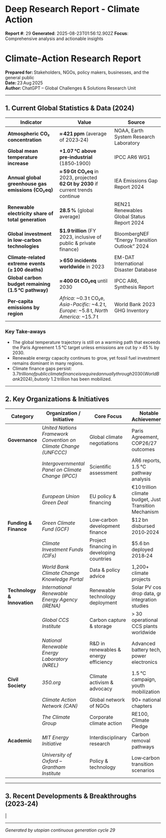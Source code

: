 # Deep Research Report - Climate Action

**Report #**: 29
**Generated**: 2025-08-23T01:56:12.902Z
**Focus**: Comprehensive analysis and actionable insights

# Climate‑Action Research Report  
**Prepared for:** Stakeholders, NGOs, policy makers, businesses, and the general public  
**Date:** 23 Aug 2025  
**Author:** ChatGPT – Global Challenges & Solutions Research Unit  

---

## 1. Current Global Statistics & Data (2024)

| Indicator | Value | Source |
|-----------|-------|--------|
| **Atmospheric CO₂ concentration** | **≈ 421 ppm** (average of 2023‑24) | NOAA, Earth System Research Laboratory |
| **Global mean temperature increase** | **+1.07 °C above pre‑industrial** (1850‑1900) | IPCC AR6 WG1 |
| **Annual global greenhouse gas emissions (CO₂eq)** | **≈ 59 Gt CO₂eq** in 2023, projected **62 Gt by 2030** if current trends continue | IEA Emissions Gap Report 2024 |
| **Renewable electricity share of total generation** | **28.5 %** (global average) | REN21 Renewables Global Status Report 2024 |
| **Global investment in low‑carbon technologies** | **$1.9 trillion** (FY 2023, inclusive of public & private finance) | BloombergNEF “Energy Transition Outlook” 2024 |
| **Climate‑related extreme events (≥ 100 deaths)** | **> 650 incidents worldwide** in 2023 | EM-DAT International Disaster Database |
| **Global carbon budget remaining (1.5 °C pathway)** | **≈ 400 Gt CO₂eq** until 2030 | IPCC AR6, Synthesis Report |
| **Per‑capita emissions by region** | *Africa:* ~0.3 t CO₂e, *Asia-Pacific:* ~4.2 t, *Europe:* ~5.8 t, *North America:* ~15.7 t | World Bank 2023 GHG Inventory |

### Key Take‑aways
* The global temperature trajectory is still on a warming path that exceeds the Paris Agreement 1.5 °C target unless emissions are cut by > 45 % by 2030.
* Renewable energy capacity continues to grow, yet fossil fuel investment remains dominant in many regions.
* Climate finance gaps persist: $3.7 trillion of public climate finance is required annually through 2030 (World Bank 2024), but only ~$1.2 trillion has been mobilized.

---

## 2. Key Organizations & Initiatives

| Category | Organization / Initiative | Core Focus | Notable Achievements |
|----------|---------------------------|------------|----------------------|
| **Governance** | *United Nations Framework Convention on Climate Change (UNFCCC)* | Global climate negotiations | Paris Agreement, COP26/27 outcomes |
| | *Intergovernmental Panel on Climate Change (IPCC)* | Scientific assessment | AR6 reports, 1.5 °C pathway analysis |
| | *European Union Green Deal* | EU policy & financing | €10 trillion climate budget, Just Transition Mechanism |
| **Funding & Finance** | *Green Climate Fund (GCF)* | Low‑carbon development finance | $12 bn disbursed 2010‑2024 |
| | *Climate Investment Funds (CIFs)* | Project financing in developing countries | $5.6 bn deployed 2018‑24 |
| | *World Bank Climate Change Knowledge Portal* | Data & policy advice | 1,200+ climate projects |
| **Technology & Innovation** | *International Renewable Energy Agency (IRENA)* | Renewable technology deployment | Solar PV cost drop data, grid integration studies |
| | *Global CCS Institute* | Carbon capture & storage | > 30 operational CCS plants worldwide |
| | *National Renewable Energy Laboratory (NREL)* | R&D in renewables & energy efficiency | Advanced battery tech, power electronics |
| **Civil Society** | *350.org* | Climate activism & advocacy | 1.5 °C campaign, youth mobilization |
| | *Climate Action Network (CAN)* | Global network of NGOs | 90+ national chapters |
| | *The Climate Group* | Corporate climate action | RE100, Climate Pledge |
| **Academic** | *MIT Energy Initiative* | Interdisciplinary research | Carbon removal pathways |
| | *University of Oxford – Grantham Institute* | Policy & technology | Low‑carbon transition scenarios |

---

## 3. Recent Developments & Breakthroughs (2023‑24)

|

---
*Generated by utopian continuous generation cycle 29*
